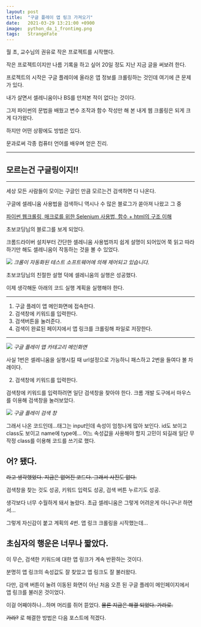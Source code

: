 ```yaml
---
layout: post
title:  "구글 플레이 앱 링크 가져오기"
date:   2021-03-29 13:21:00 +0900
image:  python_da_1_frontimg.png
tags:   StrangeFate
---
```


월 초, 교수님의 권유로 작은 프로젝트를 시작했다.

작은 프로젝트이지만 나름 기록을 하고 싶어 20일 정도 지난 지금 글을 써보려 한다.

프로젝트의 시작은 구글 플레이에 올라온 앱 정보를 크롤링하는 것인데 여기에 큰 문제가 있다.

내가 살면서 셀레니움이나 BS를 만져본 적이 없다는 것이다.

그저 파이썬의 문법을 배웠고 변수 조작과 함수 작성만 해 본 내게 웹 크롤링은 되게 크게 다가왔다.

하지만 어떤 상황에도 방법은 있다. 

문과로써 각종 컴퓨터 언어를 배우며 얻은 진리.

***

## 모르는건 구글링이지!!

***

세상 모든 사람들이 모이는 구글인 만큼 모르는건 검색하면 다 나온다.

구글에 셀레니움 사용법을 검색하니 역시나 수 많은 블로그가 쏟아져 나왔고 그 중

[파이썬 웹크롤링, 매크로를 위한 Selenium 사용법, 함수 + html의 구조 이해](https://blog.naver.com/jsk6824/221768421554 "블로그 가기")

초보코딩님의 블로그를 보게 되었다.

크롬드라이버 설치부터 간단한 셀레니움 사용법까지 쉽게 설명이 되어있어 쭉 읽고 따라하기만 해도 셀레니움이 작동하는 것을 볼 수 있었다.

![]({{site.baseurl}}/images/python_da_1_img1.png)
*크롬이 자동화된 테스트 소프트웨어에 의해 제어되고 있습니다.*

초보코딩님의 친절한 설명 덕에 셀레니움의 실행은 성공했다.

이제 생각해둔 아래의 코드 실행 계획을 실행해야 한다.

***

1. 구글 플레이 앱 메인화면에 접속한다.
2. 검색창에 키워드를 입력한다.
3. 검색버튼을 눌러준다.
4. 검색이 완료된 페이지에서 앱 링크를 크롤링해 파일로 저장한다.

***

![]({{site.baseurl}}/images/python_da_1_img2.png)
*구글 플레이 앱 카테고리 메인화면*

사실 1번은 셀레니움을 실행시킬 때 url설정으로 가능하니 패스하고 2번을 들여다 볼 차례이다.

2. 검색창에 키워드를 입력한다.

검색창에 키워드를 입력하려면 일단 검색창을 찾아야 한다. 크롬 개발 도구에서 마우스를 이용해 검색창을 눌러보았다.

![]({{site.baseurl}}/images/python_da_1_img3.png)
*구글 플레이 검색 창*

그래서 나온 코드인데...태그는 input인데 속성이 엄청나게 많아 보인다. id도 보이고 class도 보이고 name에 type에...
어느 속성값을 사용해야 할지 고민이 되길래 일단 무작정 class를 이용해 코드를 쓰기로 했다.

## 어? 됐다.
~~라고 생각했었다. 지금은 없어진 코드다. 그래서 사진도 없다.~~

검색창을 찾는 것도 성공, 키워드 입력도 성공, 검색 버튼 누르기도 성공.

생각보다 너무 수월하게 돼서 놀랐다. 
초급 셀레니움은 그렇게 어려운게 아니구나! 하면서...

그렇게 자신감이 붙고 계획의 4번. 앱 링크 크롤링을 시작했는데...

## 초심자의 행운은 너무나 짧았다.

이 무슨, 검색한 키워드에 대한 앱 링크가 계속 반환하는 것이다.

분명히 앱 링크의 속성값도 잘 찾았고 앱 링크도 잘 불러왔다.

다만, 검색 버튼이 눌려 이동된 화면이 아닌 처음 오픈 된 구글 플레이 메인페이지에서 앱 링크를 불러온 것이었다.

이걸 어째야하나...하며 머리를 쥐어 뜯었다.
~~물론 지금은 해결 되었다. 가라로.~~

~~가라?~~ 로 해결한 방법은 다음 포스트에 적겠다.

